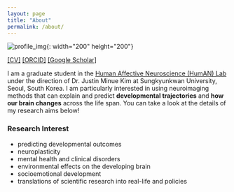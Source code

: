 ```yaml
---
layout: page
title: "About"
permalink: /about/
---
```


![profile_img](https://github.com/suzanpark/suzanpark.github.io/assets/143306172/04fea881-bc64-4668-836a-4b195891d142){: width="200" height="200"}

[[CV]](https://drive.google.com/file/d/1ZKLUSznY2UBopJMyUeyjfGIvBUhu0iBx/view?usp=sharing)   [[ORCID]](https://orcid.org/0000-0002-8020-2037)   [[Google Scholar]](https://scholar.google.com/citations?user=qS3zgSgAAAAJ&hl=ko&oi=sra)      




I am a graduate student in the [Human Affective Neuroscience (HumAN) Lab](https://www.affectiveneurosciencelab.com/home) under the direction of Dr. Justin Minue Kim at Sungkyunkwan University, Seoul, South Korea. 
I am particularly interested in using neuroimaging methods that can explain and predict **developmental trajectories** and **how our brain changes** across the life span. 
You can take a look at the details of my research aims below! 


### Research Interest
- predicting developmental outcomes
- neuroplasticity
- mental health and clinical disorders
- environmental effects on the developing brain
- socioemotional development
- translations of scientific research into real-life and policies





